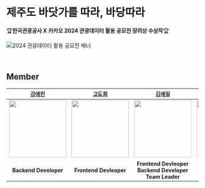 # 제주도 바닷가를 따라, 바당따라
🏆**한국관광공사 X 카카오 2024 관광데이터 활용 공모전 장려상 수상작**🏆

![2024 관광데이터 활용 공모전 배너](../assets/2024_관광데이터_활용_공모전_배너.png)

</br>

## Member
|[강예린](https://github.com/rkddpfls02)|[고도희](https://github.com/doteeth83)|[김예일](https://github.com/yeilkk)|[문인배](https://github.com/MoonInbae)|[이지우](https://github.com/Jiwoo-Leee)|
|:---:|:---:|:---:|:---:|:---:|
|<img src="https://github.com/rkddpfls02.png" width="150" height="150" >|<img src="https://github.com/doteeth83.png" width="150" height="150" >|<img src="https://github.com/yeilkk.png" width="150" height="150" >|<img src="https://github.com/MoonInbae.png" width="150" height="150" >|<img src="https://github.com/Jiwoo-Leee.png" width="150" height="150" >|
| **Backend Developer** | **Frontend Devleoper** | **Frontend Devleoper <br> Backend Developer <br> Team Leader** | **Infrastructure Engineer <br> Backend Developer** | **Backend Developer** | **Backend Developer** |
